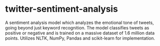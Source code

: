 # twitter-sentiment-analysis
A sentiment analysis model which analyzes the emotional tone of tweets, going beyond just keyword recognition. The model classifies tweets as positive or negative and is trained on a massive dataset of 1.6 million data points. Utilizes NLTK, NumPy, Pandas and scikit-learn for implementation.
